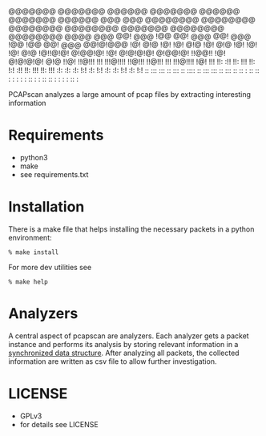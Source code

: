@@@@@@@    @@@@@@@   @@@@@@   @@@@@@@    @@@@@@    @@@@@@@   @@@@@@   @@@  @@@
@@@@@@@@  @@@@@@@@  @@@@@@@@  @@@@@@@@  @@@@@@@   @@@@@@@@  @@@@@@@@  @@@@ @@@
@@!  @@@  !@@       @@!  @@@  @@!  @@@  !@@       !@@       @@!  @@@  @@!@!@@@
!@!  @!@  !@!       !@!  @!@  !@!  @!@  !@!       !@!       !@!  @!@  !@!!@!@!
@!@@!@!   !@!       @!@!@!@!  @!@@!@!   !!@@!!    !@!       @!@!@!@!  @!@ !!@!
!!@!!!    !!!       !!!@!!!!  !!@!!!     !!@!!!   !!!       !!!@!!!!  !@!  !!!
!!:       :!!       !!:  !!!  !!:            !:!  :!!       !!:  !!!  !!:  !!!
:!:       :!:       :!:  !:!  :!:           !:!   :!:       :!:  !:!  :!:  !:!
 ::        ::: :::  ::   :::   ::       :::: ::    ::: :::  ::   :::   ::   ::
 :         :: :: :   :   : :   :        :: : :     :: :: :   :   : :  ::    :



PCAPscan analyzes a large amount of pcap files by extracting interesting
information

Requirements
============

* python3
* make
* see requirements.txt

Installation
============

There is a make file that helps installing the necessary packets in a
python environment:

```
% make install
```

For more dev utilities see

```
% make help
```

Analyzers
=========

A central aspect of pcapscan are analyzers. Each analyzer gets a packet
instance and performs its analysis by storing relevant information in
a [synchronized data structure](https://docs.python.org/3/library/multiprocessing.html#managers).
After analyzing all packets, the collected information are written as
csv file to allow further investigation.


LICENSE
=========

* GPLv3
* for details see LICENSE
